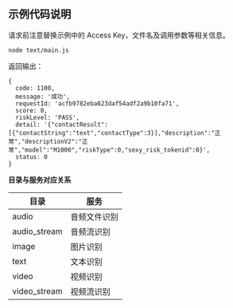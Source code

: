 ## 示例代码说明

请求前注意替换示例中的 Access Key，文件名及调用参数等相关信息。

```shell script
node text/main.js
```

返回输出：
```text
{
  code: 1100,
  message: '成功',
  requestId: 'acfb9782eba623daf54adf2a9b10fa71',
  score: 0,
  riskLevel: 'PASS',
  detail: '{"contactResult":[{"contactString":"text","contactType":3}],"description":"正常","descriptionV2":"正常","model":"M1000","riskType":0,"sexy_risk_tokenid":0}',
  status: 0
}
```

**目录与服务对应关系**

| 目录 | 服务 |
| --- | --- |
| audio | 音频文件识别 |
| audio_stream | 音频流识别 |
| image | 图片识别 |
| text | 文本识别 |
| video | 视频识别 |
| video_stream| 视频流识别 |
